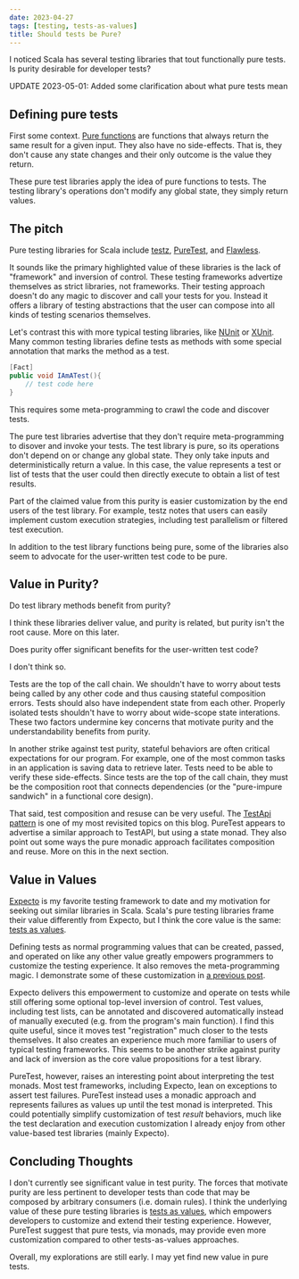 ```yaml
---
date: 2023-04-27
tags: [testing, tests-as-values]
title: Should tests be Pure?
---
```


I noticed Scala has several testing libraries that tout functionally pure tests.
Is purity desirable for developer tests?
<!--more-->

UPDATE 2023-05-01: Added some clarification about what pure tests mean

## Defining pure tests 

First some context. [Pure functions](https://en.wikipedia.org/wiki/Pure_function) are functions that always return the same result for a given input. They also have no side-effects. That is, they don't cause any state changes and their only outcome is the value they return.

These pure test libraries apply the idea of pure functions to tests. The testing library's operations don't modify any global state, they simply return values.

## The pitch

Pure testing libraries for Scala include [testz](https://index.scala-lang.org/scalaz/testz), [PureTest](https://index.scala-lang.org/hablapps/puretest), and [Flawless](https://index.scala-lang.org/kubukoz/flawless).

It sounds like the primary highlighted value of these libraries is the lack of "framework" and inversion of control.
These testing frameworks advertize themselves as strict libraries, not frameworks. Their testing approach doesn't do any magic to discover and call your tests for you.
Instead it offers a library of testing abstractions that the user can compose into all kinds of testing scenarios themselves. 

Let's contrast this with more typical testing libraries, like [NUnit](https://nunit.org/) or [XUnit](https://xunit.net/). Many common testing libraries define tests as methods with some special annotation that marks the method as a test.

```cs
[Fact]
public void IAmATest(){
    // test code here
}
```

This requires some meta-programming to crawl the code and discover tests.

The pure test libraries advertise that they don't require meta-programming to disover and invoke your tests.
The test library is pure, so its operations don't depend on or change any global state. They only take inputs and deterministically return a value.
In this case, the value represents a test or list of tests that the user could then directly execute to obtain a list of test results.

Part of the claimed value from this purity is easier customization by the end users of the test library.
For example, testz notes that users can easily implement custom execution strategies, including test parallelism or filtered test execution.

In addition to the test library functions being pure, some of the libraries also seem to advocate for the user-written test code to be pure.

## Value in Purity?

Do test library methods benefit from purity?

I think these libraries deliver value, and purity is related, but purity isn't the root cause. More on this later.

Does purity offer significant benefits for the user-written test code?

I don't think so.

Tests are the top of the call chain. We shouldn't have to worry about tests being called by any other code and thus causing stateful composition errors. Tests should also have independent state from each other. Properly isolated tests shouldn't have to worry about wide-scope state interations. These two factors undermine key concerns that motivate purity and the understandability benefits from purity.

In another strike against test purity, stateful behaviors are often critical expectations for our program. For example, one of the most common tasks in an application is saving data to retrieve later. Tests need to be able to verify these side-effects. Since tests are the top of the call chain, they must be the composition root that connects dependencies (or the "pure-impure sandwich" in a functional core design).

That said, test composition and resuse can be very useful. The [TestApi pattern](../posts/2021-10-08-TestApi-in-FSharp-revised.md) is one of my most revisited topics on this blog. PureTest appears to advertise a similar approach to TestAPI, but using a state monad. They also point out some ways the pure monadic approach facilitates composition and reuse. More on this in the next section.

## Value in Values

[Expecto](https://github.com/haf/expecto) is my favorite testing framework to date and my motivation for seeking out similar libraries in Scala.
Scala's pure testing libraries frame their value differently from Expecto, but I think the core value is the same: [tests as values](../posts/2022-05-20-Tests-as-Values.md).

Defining tests as normal programming values that can be created, passed, and operated on like any other value greatly empowers programmers to customize the testing experience. 
It also removes the meta-programming magic. I demonstrate some of these customization in [a previous post](../posts/2022-05-20-Tests-as-Values.md).

Expecto delivers this empowerment to customize and operate on tests while still offering some optional top-level inversion of control. Test values, including test lists, can be annotated and discovered automatically instead of manually executed (e.g. from the program's main function).
I find this quite useful, since it moves test "registration" much closer to the tests themselves. It also creates an experience much more familiar to users of typical testing frameworks.
This seems to be another strike against purity and lack of inversion as the core value propositions for a test library.

PureTest, however, raises an interesting point about interpreting the test monads. Most test frameworks, including Expecto, lean on exceptions to assert test failures.
PureTest instead uses a monadic approach and represents failures as values up until the test monad is interpreted.
This could potentially simplify customization of test *result* behaviors, much like the test declaration and execution customization I already enjoy from other value-based test libraries (mainly Expecto).

## Concluding Thoughts

I don't currently see significant value in test purity. The forces that motivate purity are less pertinent to developer tests than code that may be composed by arbitrary consumers (i.e. domain rules).
I think the underlying value of these pure testing libraries is [tests as values](../posts/2022-05-20-Tests-as-Values.md), which empowers developers to customize and extend their 
testing experience. However, PureTest suggest that pure tests, via monads, may provide even more customization compared to other tests-as-values approaches. 

Overall, my explorations are still early. I may yet find new value in pure tests.

